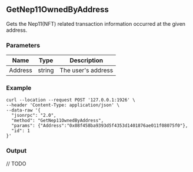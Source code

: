 ## GetNep11OwnedByAddress

Gets the Nep11(NFT) related transaction information occurred at the given address.

### Parameters

| Name         | Type   | Description       |
| ---------------- | -------------- | ------- |
| Address    | string | The user's address |

### Example
```shell
curl --location --request POST '127.0.0.1:1926' \
--header 'Content-Type: application/json' \
--data-raw '{  
  "jsonrpc": "2.0",
  "method": "GetNep11OwnedByAddress",
  "params": {"Address":"0x08f458ba9393d5f4353d1401876ae011f08075f0"},
  "id": 1
}'
```

### Output

// TODO
